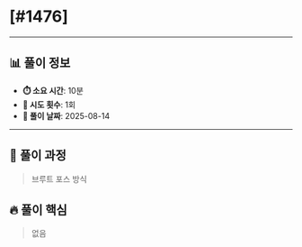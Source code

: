 # [#1476]

---

## 📊 풀이 정보

- **⏱️ 소요 시간**: 10분
- **🔄 시도 횟수**: 1회
- **📅 풀이 날짜**: 2025-08-14

---

## 💭 풀이 과정

> 브루트 포스 방식

## 🔥 풀이 핵심

> 없음

